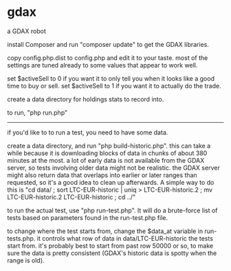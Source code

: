 # gdax
a GDAX robot

install Composer and run "composer update" to get the GDAX libraries.

copy config.php.dist to config.php and edit it to your taste. most of the settings are tuned already to some values that appear to work well.

set $activeSell to 0 if you want it to only tell you when it looks like a good time to buy or sell.
set $activeSell to 1 if you want it to actually do the trade.

create a data directory for holdings stats to record into.

to run, "php run.php"

---

if you'd like to to run a test, you need to have some data.

create a data directory, and run "php build-historic.php". this can take a while because it is downloading blocks of data in chunks of about 380 minutes at the most. a lot of early data is not available from the GDAX server, so tests involving older data might not be realistic. the GDAX server might also return data that overlaps into earlier or later ranges than requested, so it's a good idea to clean up afterwards. A simple way to do this is "cd data/ ; sort LTC-EUR-historic | uniq > LTC-EUR-historic.2 ; mv LTC-EUR-historic.2 LTC-EUR-historic ; cd ../"

to run the actual test, use "php run-test.php". It will do a brute-force list of tests based on parameters found in the run-test.php file.

to change where the test starts from, change the $data_at variable in run-tests.php. it controls what row of data in data/LTC-EUR-historic the tests start from. it's probably best to start from past row 50000 or so, to make sure the data is pretty consistent (GDAX's historic data is spotty when the range is old).
